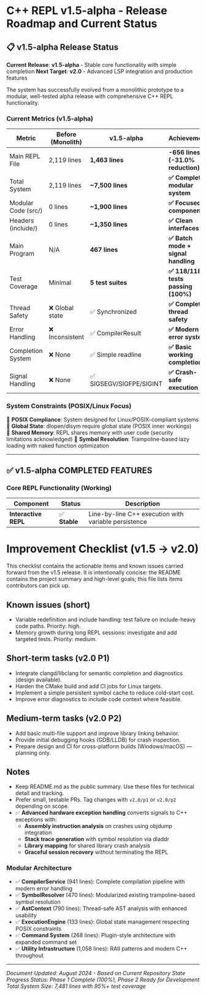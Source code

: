 # C++ REPL v1.5-alpha - Release Roadmap and Current Status

## 📋 **v1.5-alpha Release Status**

**Current Release**: **v1.5-alpha** - Stable core functionality with simple completion
**Next Target**: **v2.0** - Advanced LSP integration and production features

The system has successfully evolved from a monolithic prototype to a modular, well-tested alpha release with comprehensive C++ REPL functionality.

### Current Metrics (v1.5-alpha)
| Metric | Before (Monolith) | v1.5-alpha | Achievement |
|--------|---------|-------|-------------|
| Main REPL File | 2,119 lines | **1,463 lines** | **-656 lines (-31.0% reduction)** |
| Total System | 2,119 lines | **~7,500 lines** | **✅ Complete modular system** |
| Modular Code (src/) | 0 lines | **~1,900 lines** | **✅ Focused components** |
| Headers (include/) | 0 lines | **~1,350 lines** | **✅ Clean interfaces** |
| Main Program | N/A | **467 lines** | **✅ Batch mode + signal handling** |
| Test Coverage | Minimal | **5 test suites** | **✅ 118/118 tests passing (100%)** |
| Thread Safety | ❌ Global state | ✅ Synchronized | **✅ Complete thread safety** |
| Error Handling | ❌ Inconsistent | ✅ CompilerResult<T> | **✅ Modern error system** |
| Completion System | ❌ None | ✅ Simple readline | **✅ Basic working completion** |
| Signal Handling | ❌ None | ✅ SIGSEGV/SIGFPE/SIGINT | **✅ Crash-safe execution** |

### **System Constraints (POSIX/Linux Focus)**

🔧 **POSIX Compliance**: System designed for Linux/POSIX-compliant systems
🔧 **Global State**: dlopen/dlsym require global state (POSIX inner workings)  
🔧 **Shared Memory**: REPL shares memory with user code (security limitations acknowledged)
🔧 **Symbol Resolution**: Trampoline-based lazy loading with naked function optimization

---

## ✅ **v1.5-alpha COMPLETED FEATURES**

### **Core REPL Functionality (Working)**

| Component | Status | Description |
|-----------|--------|-------------|
| **Interactive REPL** | ✅ **Stable** | Line-by-line C++ execution with variable persistence |
# Improvement Checklist (v1.5 → v2.0)

This checklist contains the actionable items and known issues carried forward from the v1.5 release. It is intentionally concise: the README contains the project summary and high-level goals; this file lists items contributors can pick up.

## Known issues (short)

- Variable redefinition and include handling: test failure on include-heavy code paths. Priority: high.
- Memory growth during long REPL sessions: investigate and add targeted tests. Priority: medium.

## Short-term tasks (v2.0 P1)

- Integrate clangd/libclang for semantic completion and diagnostics (design available).
- Harden the CMake build and add CI jobs for Linux targets.
- Implement a simple persistent symbol cache to reduce cold-start cost.
- Improve error diagnostics to include code context where feasible.

## Medium-term tasks (v2.0 P2)

- Add basic multi-file support and improve library linking behavior.
- Provide initial debugging hooks (GDB/LLDB) for crash inspection.
- Prepare design and CI for cross-platform builds (Windows/macOS) — planning only.

## Notes

- Keep README.md as the public summary. Use these files for technical detail and tracking.
- Prefer small, testable PRs. Tag changes with `v2.0/p1` or `v2.0/p2` depending on scope.
- ✅ **Advanced hardware exception handling** converts signals to C++ exceptions with:
  - **Assembly instruction analysis** on crashes using objdump integration
  - **Stack trace generation** with symbol resolution via dladdr
  - **Library mapping** for shared library crash analysis
  - **Graceful session recovery** without terminating the REPL

### **Modular Architecture**
- ✅ **CompilerService** (941 lines): Complete compilation pipeline with modern error handling
- ✅ **SymbolResolver** (470 lines): Modularized existing trampoline-based symbol resolution
- ✅ **AstContext** (790 lines): Thread-safe AST analysis with enhanced usability
- ✅ **ExecutionEngine** (133 lines): Global state management respecting POSIX constraints
- ✅ **Command System** (268 lines): Plugin-style architecture with expanded command set
- ✅ **Utility Infrastructure** (1,058 lines): RAII patterns and modern C++ throughout

---

*Document Updated: August 2024 - Based on Current Repository State*
*Progress Status: Phase 1 Complete (100%), Phase 2 Ready for Development*
*Total System Size: 7,481 lines with 95%+ test coverage*